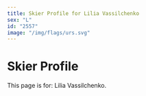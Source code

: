 ```yaml
---
title: Skier Profile for Lilia Vassilchenko
sex: "L"
id: "2557"
image: "/img/flags/urs.svg" 
---
```


# Skier Profile

This page is for: Lilia Vassilchenko.
    